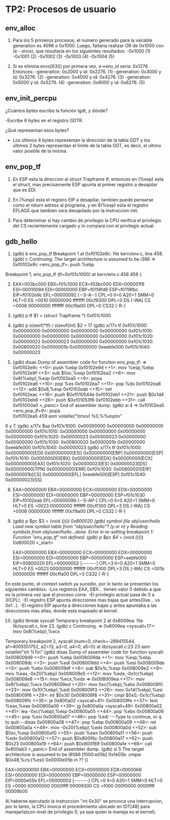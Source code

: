TP2: Procesos de usuario
========================

env_alloc
---------

1. Para los 5 primeros procesos, el numero generado para la variable generation es 4096 o 0x1000.
   Luego, faltaría realizar OR de 0x1000 con (e - envs), que resultaría en los siguientes resultados:
   -0x1000 (1)
   -0x1001 (2)
   -0x1002 (3)
   -0x1003 (4)
   -0x1004 (5)

2. Si se elimina envs[630] por primera vez, e->env_id seria: 0x1276. Entonces:
   -generation: 0x2000 y id: 0x2276. (1)
   -generation: 0x3000 y id: 0x3276. (2)
   -generation: 0x4000 y id: 0x4276. (3)
   -generation: 0x5000 y id: 0x5276. (4)
   -generation: 0x6000 y id: 0x6276. (5)


env_init_percpu
---------------

¿Cuántos bytes escribe la función lgdt, y dónde?

-Escribe 6 bytes en el registro GDTR.

¿Qué representan esos bytes?

- Los últimos 4 bytes representan la dirección de la tabla GDT y los últimos 2 bytes representan el limite de la tabla GDT, es decir, el ultimo valor posible de la misma.


env_pop_tf
----------

1. En ESP esta la direccion al struct Trapframe tf, entonces en (%esp) esta el struct, mas precisamente ESP apunta al primer registro a desapilar que es EDI.

2. En (%esp) esta el registro EIP a desapilar, tambien puede pensarse como el return adress al programa, y en 8(%esp) esta el registro EFLAGS que tambien sera desapilado por la instruccion iret.

3. Para determinar si hay cambio de privilegio la CPU verifica el privilegio del CS recientemente cargado y lo compara con el privilegio actual.


gdb_hello
---------

1. (gdb) b env_pop_tf 
Breakpoint 1 at 0xf0102e9c: file kern/env.c, line 458.
(gdb) c
Continuing.
The target architecture is assumed to be i386
=> 0xf0102e9c <env_pop_tf>:	push   %ebp

Breakpoint 1, env_pop_tf (tf=0xf01c1000) at kern/env.c:458
458	{

2. EAX=003bc000 EBX=f01c1000 ECX=f03bc000 EDX=000001f9
   ESI=00010094 EDI=00000000 EBP=f0118fd8 ESP=f0118fbc
   EIP=f0102e9c EFL=00000092 [--S-A--] CPL=0 II=0 A20=1 SMM=0 HLT=0
   ES =0010 00000000 ffffffff 00cf9300 DPL=0 DS   [-WA]
   CS =0008 00000000 ffffffff 00cf9a00 DPL=0 CS32 [-R-]

3. (gdb) p tf
$1 = (struct Trapframe *) 0xf01c1000

4. (gdb) p sizeof(*tf) / sizeof(int)
$2 = 17
(gdb) x/17x tf
0xf01c1000:	0x00000000	0x00000000	0x00000000	0x00000000
0xf01c1010:	0x00000000	0x00000000	0x00000000	0x00000000
0xf01c1020:	0x00000023	0x00000023	0x00000000	0x00000000
0xf01c1030:	0x00800020	0x0000001b	0x00000000	0xeebfe000
0xf01c1040:	0x00000023

5. (gdb) disas
Dump of assembler code for function env_pop_tf:
=> 0xf0102e9c <+0>:	push   %ebp
   0xf0102e9d <+1>:	mov    %esp,%ebp
   0xf0102e9f <+3>:	sub    $0xc,%esp
   0xf0102ea2 <+6>:	mov    0x8(%ebp),%esp
   0xf0102ea5 <+9>:	popa   
   0xf0102ea6 <+10>:	pop    %es
   0xf0102ea7 <+11>:	pop    %ds
   0xf0102ea8 <+12>:	add    $0x8,%esp
   0xf0102eab <+15>:	iret   
   0xf0102eac <+16>:	push   $0xf010544e
   0xf0102eb1 <+21>:	push   $0x1d4
   0xf0102eb6 <+26>:	push   $0xf01053f6
   0xf0102ebb <+31>:	call   0xf01000a0 <_panic>
End of assembler dump.
(gdb) si 4
=> 0xf0102ea5 <env_pop_tf+9>:	popa   
0xf0102ea5	459		asm volatile("\tmovl %0,%%esp\n"

6 y 7. (gdb) x/17x $sp
0xf01c1000:	0x00000000	0x00000000	0x00000000	0x00000000
0xf01c1010:	0x00000000	0x00000000	0x00000000	0x00000000
0xf01c1020:	0x00000023	0x00000023	0x00000000	0x00000000
0xf01c1030:	0x00800020	0x0000001b	0x00000000	0xeebfe000
0xf01c1040:	0x00000023
(gdb) x/17x tf
0xf01c1000:	0x00000000[EDI]	0x00000000[ESI]	0x00000000[EBP]	0x00000000[ESP]
0xf01c1010:	0x00000000[EBX]	0x00000000[EDX]	0x00000000[ECX]	0x00000000[EAX]
0xf01c1020:	0x00000023[ES]	0x00000023[DS]	0x00000000[TPN]	0x00000000[ERR]
0xf01c1030:	0x00800020[EIP]	0x0000001b[CS]	0x00000000[EFL]	0xeebfe000[ESP]
0xf01c1040:	0x00000023[SS]

8. EAX=00000000 EBX=00000000 ECX=00000000 EDX=00000000
   ESI=00000000 EDI=00000000 EBP=00000000 ESP=f01c1030
   EIP=f0102eab EFL=00000096 [--S-AP-] CPL=0 II=0 A20=1 SMM=0 HLT=0
   ES =0023 00000000 ffffffff 00cff300 DPL=3 DS   [-WA]
   CS =0008 00000000 ffffffff 00cf9a00 DPL=0 CS32 [-R-]

9. (gdb) p $pc
$3 = (void (*)()) 0x800020
(gdb) symbol-file obj/user/hello
Load new symbol table from "obj/user/hello"? (y or n) y
Reading symbols from obj/user/hello...done.
Error in re-setting breakpoint 1: Function "env_pop_tf" not defined.
(gdb) p $pc
$4 = (void (*)()) 0x800020 <_start>

   EAX=00000000 EBX=00000000 ECX=00000000 EDX=00000000
   ESI=00000000 EDI=00000000 EBP=00000000 ESP=eebfe000
   EIP=00800020 EFL=00000002 [-------] CPL=3 II=0 A20=1 SMM=0 HLT=0
   ES =0023 00000000 ffffffff 00cff300 DPL=3 DS   [-WA]
   CS =001b 00000000 ffffffff 00cffa00 DPL=3 CS32 [-R-]

En este punto, el context switch ya sucedio, por lo tanto se presentan los siguientes cambios:
-Los registros EAX, EBX... tienen valor 0 debido a que es la primera vez que el proceso corre.
-El privilegio actual pasa de 0 a 3(CPL).
-El registro ESP apunta direcciones mas bajas que antes(0xe... vs 0xf...).
-El registro EIP apunta a direcciones bajas y antes apuntaba a las direcciones mas altas, donde esta mapeado el kernel.

10. (gdb) tbreak syscall
Temporary breakpoint 2 at 0x8009ea: file lib/syscall.c, line 23.
(gdb) c
Continuing.
=> 0x8009ea <syscall+17>:	mov    0x8(%ebp),%ecx

Temporary breakpoint 2, syscall (num=0, check=-289415544, a1=4005551752, 
    a2=13, a3=0, a4=0, a5=0) at lib/syscall.c:23
23		asm volatile("int %1\n"
(gdb) disas
Dump of assembler code for function syscall:
   0x008009d9 <+0>:	push   %ebp
   0x008009da <+1>:	mov    %esp,%ebp
   0x008009dc <+3>:	push   %edi
   0x008009dd <+4>:	push   %esi
   0x008009de <+5>:	push   %ebx
   0x008009df <+6>:	sub    $0x1c,%esp
   0x008009e2 <+9>:	mov    %eax,-0x20(%ebp)
   0x008009e5 <+12>:	mov    %edx,-0x1c(%ebp)
   0x008009e8 <+15>:	mov    %ecx,%edx
=> 0x008009ea <+17>:	mov    0x8(%ebp),%ecx
   0x008009ed <+20>:	mov    0xc(%ebp),%ebx
   0x008009f0 <+23>:	mov    0x10(%ebp),%edi
   0x008009f3 <+26>:	mov    0x14(%ebp),%esi
   0x008009f6 <+29>:	int    $0x30
   0x008009f8 <+31>:	cmpl   $0x0,-0x1c(%ebp)
   0x008009fc <+35>:	je     0x800a02 <syscall+41>
   0x008009fe <+37>:	test   %eax,%eax
   0x00800a00 <+39>:	jg     0x800a0a <syscall+49>
   0x00800a02 <+41>:	lea    -0xc(%ebp),%esp
   0x00800a05 <+44>:	pop    %ebx
   0x00800a06 <+45>:	pop    %esi
   0x00800a07 <+46>:	pop    %edi
---Type <return> to continue, or q <return> to quit---disas
   0x00800a08 <+47>:	pop    %ebp
   0x00800a09 <+48>:	ret    
   0x00800a0a <+49>:	mov    -0x20(%ebp),%edx
   0x00800a0d <+52>:	sub    $0xc,%esp
   0x00800a10 <+55>:	push   %eax
   0x00800a11 <+56>:	push   %edx
   0x00800a12 <+57>:	push   $0x800f6c
   0x00800a17 <+62>:	push   $0x23
   0x00800a19 <+64>:	push   $0x800f89
   0x00800a1e <+69>:	call   0x800ab3 <_panic>
End of assembler dump.
(gdb) si 5
The target architecture is assumed to be i8086
[f000:e05b]    0xfe05b:	cmpw   $0x48,%cs:(%esi)
0x0000e05b in ?? ()

   EAX=00000000 EBX=00000000 ECX=00000000 EDX=0000066
   ESI=00000000 EDI=00000000 EBP=00000000 ESP=00000000
   EIP=0000e05b EFL=00000002 [-------] CPL=0 II=0 A20=1 SMM=0 HLT=0
   ES =0000 00000000 0000ffff 00009300
   CS =f000 000f0000 0000ffff 00009b00

Al haberse ejecutado la instruccion "int 0x30" se provoca una interrupcion, por lo tanto, la CPU invoca el procedimiento ubicado en IDT[48] para manejarla(con nivel de privilegio 0, ya que quien la maneja es el kernel).